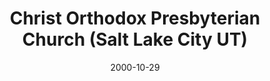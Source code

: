 ---
date: &id001 2000-10-29
end_date: null
location:
  address: 5415 West 3100 South
  city: Salt Lake City
  state: UT
minister:
- end: 2001-01-01
  name: D. Jason Wallace
  start: 1998-09-23
  type: Evangelist
- end: null
  name: D. Jason Wallace
  start: 2001-01-01
  type: pastor
- end: null
  name: Philip B. Strong
  start: 2013-01-01
  type: pastor
ministers:
- D. Jason Wallace
- D. Jason Wallace
- Philip B. Strong
name: Christ Orthodox Presbyterian Church
names:
- end: 2000-10-29
  name: Christ Orthodox Presbyterian Chapel
  start: 1998-09-23
- end: null
  name: Christ Orthodox Presbyterian Church
  start: 2000-10-29
origination_date: *id001
raw_data: MISSING
received_from: null
states:
- UT
status:
  active: true
  end_date: null
  reason: null
  received_from: null
  withdrawal_to: null
title: Christ Orthodox Presbyterian Church (Salt Lake City UT)

---